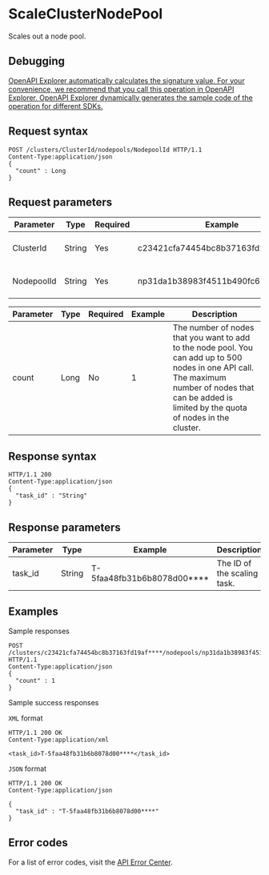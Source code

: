 # ScaleClusterNodePool

Scales out a node pool.

## Debugging

[OpenAPI Explorer automatically calculates the signature value. For your convenience, we recommend that you call this operation in OpenAPI Explorer. OpenAPI Explorer dynamically generates the sample code of the operation for different SDKs.](https://api.aliyun.com/#product=CS&api=ScaleClusterNodePool&type=ROA&version=2015-12-15)

## Request syntax

```
POST /clusters/ClusterId/nodepools/NodepoolId HTTP/1.1 
Content-Type:application/json
{
  "count" : Long
}
```

## Request parameters

|Parameter|Type|Required|Example|Description|
|---------|----|--------|-------|-----------|
|ClusterId|String|Yes|c23421cfa74454bc8b37163fd19af\*\*\*\*|The ID of the ACK cluster. |
|NodepoolId|String|Yes|np31da1b38983f4511b490fc62108a\*\*\*\*|The ID of the node pool. |

|Parameter|Type|Required|Example|Description|
|---------|----|--------|-------|-----------|
|count|Long|No|1|The number of nodes that you want to add to the node pool. You can add up to 500 nodes in one API call. The maximum number of nodes that can be added is limited by the quota of nodes in the cluster. |

## Response syntax

```
HTTP/1.1 200
Content-Type:application/json
{
  "task_id" : "String"
}
```

## Response parameters

|Parameter|Type|Example|Description|
|---------|----|-------|-----------|
|task\_id|String|T-5faa48fb31b6b8078d00\*\*\*\*|The ID of the scaling task. |

## Examples

Sample responses

```
POST /clusters/c23421cfa74454bc8b37163fd19af****/nodepools/np31da1b38983f4511b490fc62108a**** HTTP/1.1 
Content-Type:application/json
{
  "count" : 1
}
```

Sample success responses

`XML` format

```
HTTP/1.1 200 OK
Content-Type:application/xml

<task_id>T-5faa48fb31b6b8078d00****</task_id>
```

`JSON` format

```
HTTP/1.1 200 OK
Content-Type:application/json

{
  "task_id" : "T-5faa48fb31b6b8078d00****"
}
```

## Error codes

For a list of error codes, visit the [API Error Center](https://error-center.alibabacloud.com/status/product/CS).

